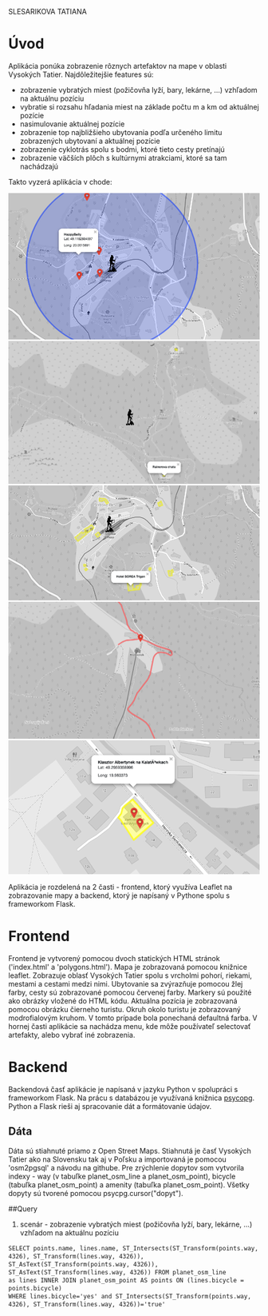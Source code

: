 SLESARIKOVA TATIANA
# Úvod
Aplikácia ponúka zobrazenie rôznych artefaktov na mape v oblasti Vysokých Tatier. Najdôležitejšie features sú:
- zobrazenie vybratých miest (požičovňa lyží, bary, lekárne, ...) vzhľadom na aktuálnu pozíciu
- vybratie si rozsahu hľadania miest na základe počtu m a km od aktuálnej pozície
- nasimulovanie aktuálnej pozície
- zobrazenie top najbližšieho ubytovania podľa určeného limitu zobrazených ubytovaní a aktuálnej pozície
- zobrazenie cyklotrás spolu s bodmi, ktoré tieto cesty pretínajú
- zobrazenie väčších plôch s kultúrnymi atrakciami, ktoré sa tam nachádzajú 

Takto vyzerá aplikácia v chode:

![Screenshot](screenshot.png)
![Screenshot](screen.png)
![Screenshot](screen2.png)
![Screenshot](screen1.png)
![Screenshot](screen3.png)

Aplikácia je rozdelená na 2 časti - frontend, ktorý využíva Leaflet na zobrazovanie mapy a backend, ktorý je napísaný v Pythone spolu s frameworkom Flask. 

# Frontend
Frontend je vytvorený pomocou dvoch statických HTML stránok ('index.html' a 'polygons.html'). Mapa je zobrazovaná pomocou knižnice leaflet. Zobrazuje oblasť Vysokých Tatier spolu s vrcholmi pohorí, riekami, mestami a cestami medzi nimi. Ubytovanie sa zvýrazňuje pomocou žlej farby, cesty sú zobrazované pomocou červenej farby. Markery sú použité ako obrázky vložené do HTML kódu. Aktuálna pozícia je zobrazovaná pomocou obrázku čierneho turistu. Okruh okolo turistu je zobrazovaný modrofialovým kruhom. V tomto prípade bola ponechaná defaultná farba. V hornej časti aplikácie sa nachádza menu, kde môže používateľ selectovať artefakty, alebo vybrať iné zobrazenia.

# Backend

Backendová časť aplikácie je napísaná v jazyku Python v spolupráci s frameworkom Flask. Na prácu s databázou je využívaná knižnica [psycopg](http://initd.org/psycopg/docs/index.html). Python a Flask rieši aj spracovanie dát a formátovanie údajov.

## Dáta

Dáta sú stiahnuté priamo z Open Street Maps. Stiahnutá je časť Vysokých Tatier ako na Slovensku tak aj v Poľsku a importovaná je pomocou 'osm2pgsql' a návodu na githube. Pre zrýchlenie dopytov som vytvorila indexy - way (v tabuľke planet_osm_line a planet_osm_point), bicycle (tabuľka planet_osm_point) a amenity (tabuľka planet_osm_point). Všetky dopyty sú tvorené pomocou psycpg.cursor("dopyt").

##Query
1. scenár - zobrazenie vybratých miest (požičovňa lyží, bary, lekárne, ...) vzhľadom na aktuálnu pozíciu
```postgres
SELECT points.name, lines.name, ST_Intersects(ST_Transform(points.way, 4326), ST_Transform(lines.way, 4326)), 
ST_AsText(ST_Transform(points.way, 4326)), ST_AsText(ST_Transform(lines.way, 4326)) FROM planet_osm_line 
as lines INNER JOIN planet_osm_point AS points ON (lines.bicycle = points.bicycle)
WHERE lines.bicycle='yes' and ST_Intersects(ST_Transform(points.way, 4326), ST_Transform(lines.way, 4326))='true'
```
